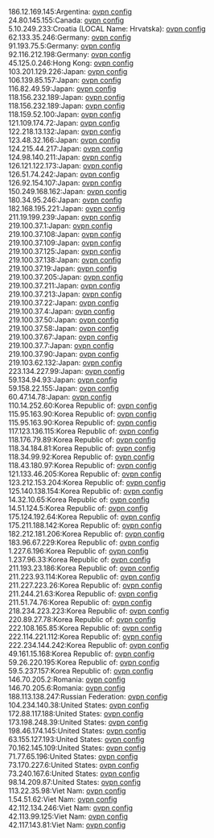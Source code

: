 186.12.169.145:Argentina: [ovpn config](vpn/186_12_169_145.ovpn)  
24.80.145.155:Canada: [ovpn config](vpn/24_80_145_155.ovpn)  
5.10.249.233:Croatia (LOCAL Name: Hrvatska): [ovpn config](vpn/5_10_249_233.ovpn)  
62.133.35.246:Germany: [ovpn config](vpn/62_133_35_246.ovpn)  
91.193.75.5:Germany: [ovpn config](vpn/91_193_75_5.ovpn)  
92.116.212.198:Germany: [ovpn config](vpn/92_116_212_198.ovpn)  
45.125.0.246:Hong Kong: [ovpn config](vpn/45_125_0_246.ovpn)  
103.201.129.226:Japan: [ovpn config](vpn/103_201_129_226.ovpn)  
106.139.85.157:Japan: [ovpn config](vpn/106_139_85_157.ovpn)  
116.82.49.59:Japan: [ovpn config](vpn/116_82_49_59.ovpn)  
118.156.232.189:Japan: [ovpn config](vpn/118_156_232_189.ovpn)  
118.156.232.189:Japan: [ovpn config](vpn/118_156_232_189.ovpn)  
118.159.52.100:Japan: [ovpn config](vpn/118_159_52_100.ovpn)  
121.109.174.72:Japan: [ovpn config](vpn/121_109_174_72.ovpn)  
122.218.13.132:Japan: [ovpn config](vpn/122_218_13_132.ovpn)  
123.48.32.166:Japan: [ovpn config](vpn/123_48_32_166.ovpn)  
124.215.44.217:Japan: [ovpn config](vpn/124_215_44_217.ovpn)  
124.98.140.211:Japan: [ovpn config](vpn/124_98_140_211.ovpn)  
126.121.122.173:Japan: [ovpn config](vpn/126_121_122_173.ovpn)  
126.51.74.242:Japan: [ovpn config](vpn/126_51_74_242.ovpn)  
126.92.154.107:Japan: [ovpn config](vpn/126_92_154_107.ovpn)  
150.249.168.162:Japan: [ovpn config](vpn/150_249_168_162.ovpn)  
180.34.95.246:Japan: [ovpn config](vpn/180_34_95_246.ovpn)  
182.168.195.221:Japan: [ovpn config](vpn/182_168_195_221.ovpn)  
211.19.199.239:Japan: [ovpn config](vpn/211_19_199_239.ovpn)  
219.100.37.1:Japan: [ovpn config](vpn/219_100_37_1.ovpn)  
219.100.37.108:Japan: [ovpn config](vpn/219_100_37_108.ovpn)  
219.100.37.109:Japan: [ovpn config](vpn/219_100_37_109.ovpn)  
219.100.37.125:Japan: [ovpn config](vpn/219_100_37_125.ovpn)  
219.100.37.138:Japan: [ovpn config](vpn/219_100_37_138.ovpn)  
219.100.37.19:Japan: [ovpn config](vpn/219_100_37_19.ovpn)  
219.100.37.205:Japan: [ovpn config](vpn/219_100_37_205.ovpn)  
219.100.37.211:Japan: [ovpn config](vpn/219_100_37_211.ovpn)  
219.100.37.213:Japan: [ovpn config](vpn/219_100_37_213.ovpn)  
219.100.37.22:Japan: [ovpn config](vpn/219_100_37_22.ovpn)  
219.100.37.4:Japan: [ovpn config](vpn/219_100_37_4.ovpn)  
219.100.37.50:Japan: [ovpn config](vpn/219_100_37_50.ovpn)  
219.100.37.58:Japan: [ovpn config](vpn/219_100_37_58.ovpn)  
219.100.37.67:Japan: [ovpn config](vpn/219_100_37_67.ovpn)  
219.100.37.7:Japan: [ovpn config](vpn/219_100_37_7.ovpn)  
219.100.37.90:Japan: [ovpn config](vpn/219_100_37_90.ovpn)  
219.103.62.132:Japan: [ovpn config](vpn/219_103_62_132.ovpn)  
223.134.227.99:Japan: [ovpn config](vpn/223_134_227_99.ovpn)  
59.134.94.93:Japan: [ovpn config](vpn/59_134_94_93.ovpn)  
59.158.22.155:Japan: [ovpn config](vpn/59_158_22_155.ovpn)  
60.47.14.78:Japan: [ovpn config](vpn/60_47_14_78.ovpn)  
110.14.252.60:Korea Republic of: [ovpn config](vpn/110_14_252_60.ovpn)  
115.95.163.90:Korea Republic of: [ovpn config](vpn/115_95_163_90.ovpn)  
115.95.163.90:Korea Republic of: [ovpn config](vpn/115_95_163_90.ovpn)  
117.123.136.115:Korea Republic of: [ovpn config](vpn/117_123_136_115.ovpn)  
118.176.79.89:Korea Republic of: [ovpn config](vpn/118_176_79_89.ovpn)  
118.34.184.81:Korea Republic of: [ovpn config](vpn/118_34_184_81.ovpn)  
118.34.99.92:Korea Republic of: [ovpn config](vpn/118_34_99_92.ovpn)  
118.43.180.97:Korea Republic of: [ovpn config](vpn/118_43_180_97.ovpn)  
121.133.46.205:Korea Republic of: [ovpn config](vpn/121_133_46_205.ovpn)  
123.212.153.204:Korea Republic of: [ovpn config](vpn/123_212_153_204.ovpn)  
125.140.138.154:Korea Republic of: [ovpn config](vpn/125_140_138_154.ovpn)  
14.32.10.65:Korea Republic of: [ovpn config](vpn/14_32_10_65.ovpn)  
14.51.124.5:Korea Republic of: [ovpn config](vpn/14_51_124_5.ovpn)  
175.124.192.64:Korea Republic of: [ovpn config](vpn/175_124_192_64.ovpn)  
175.211.188.142:Korea Republic of: [ovpn config](vpn/175_211_188_142.ovpn)  
182.212.181.206:Korea Republic of: [ovpn config](vpn/182_212_181_206.ovpn)  
183.96.67.229:Korea Republic of: [ovpn config](vpn/183_96_67_229.ovpn)  
1.227.6.196:Korea Republic of: [ovpn config](vpn/1_227_6_196.ovpn)  
1.237.96.33:Korea Republic of: [ovpn config](vpn/1_237_96_33.ovpn)  
211.193.23.186:Korea Republic of: [ovpn config](vpn/211_193_23_186.ovpn)  
211.223.93.114:Korea Republic of: [ovpn config](vpn/211_223_93_114.ovpn)  
211.227.223.26:Korea Republic of: [ovpn config](vpn/211_227_223_26.ovpn)  
211.244.21.63:Korea Republic of: [ovpn config](vpn/211_244_21_63.ovpn)  
211.51.74.76:Korea Republic of: [ovpn config](vpn/211_51_74_76.ovpn)  
218.234.223.223:Korea Republic of: [ovpn config](vpn/218_234_223_223.ovpn)  
220.89.27.78:Korea Republic of: [ovpn config](vpn/220_89_27_78.ovpn)  
222.108.165.85:Korea Republic of: [ovpn config](vpn/222_108_165_85.ovpn)  
222.114.221.112:Korea Republic of: [ovpn config](vpn/222_114_221_112.ovpn)  
222.234.144.242:Korea Republic of: [ovpn config](vpn/222_234_144_242.ovpn)  
49.161.15.168:Korea Republic of: [ovpn config](vpn/49_161_15_168.ovpn)  
59.26.220.195:Korea Republic of: [ovpn config](vpn/59_26_220_195.ovpn)  
59.5.237.157:Korea Republic of: [ovpn config](vpn/59_5_237_157.ovpn)  
146.70.205.2:Romania: [ovpn config](vpn/146_70_205_2.ovpn)  
146.70.205.6:Romania: [ovpn config](vpn/146_70_205_6.ovpn)  
188.113.138.247:Russian Federation: [ovpn config](vpn/188_113_138_247.ovpn)  
104.234.140.38:United States: [ovpn config](vpn/104_234_140_38.ovpn)  
172.88.117.188:United States: [ovpn config](vpn/172_88_117_188.ovpn)  
173.198.248.39:United States: [ovpn config](vpn/173_198_248_39.ovpn)  
198.46.174.145:United States: [ovpn config](vpn/198_46_174_145.ovpn)  
63.155.127.193:United States: [ovpn config](vpn/63_155_127_193.ovpn)  
70.162.145.109:United States: [ovpn config](vpn/70_162_145_109.ovpn)  
71.77.65.196:United States: [ovpn config](vpn/71_77_65_196.ovpn)  
73.170.227.6:United States: [ovpn config](vpn/73_170_227_6.ovpn)  
73.240.167.6:United States: [ovpn config](vpn/73_240_167_6.ovpn)  
98.14.209.87:United States: [ovpn config](vpn/98_14_209_87.ovpn)  
113.22.35.98:Viet Nam: [ovpn config](vpn/113_22_35_98.ovpn)  
1.54.51.62:Viet Nam: [ovpn config](vpn/1_54_51_62.ovpn)  
42.112.134.246:Viet Nam: [ovpn config](vpn/42_112_134_246.ovpn)  
42.113.99.125:Viet Nam: [ovpn config](vpn/42_113_99_125.ovpn)  
42.117.143.81:Viet Nam: [ovpn config](vpn/42_117_143_81.ovpn)  
